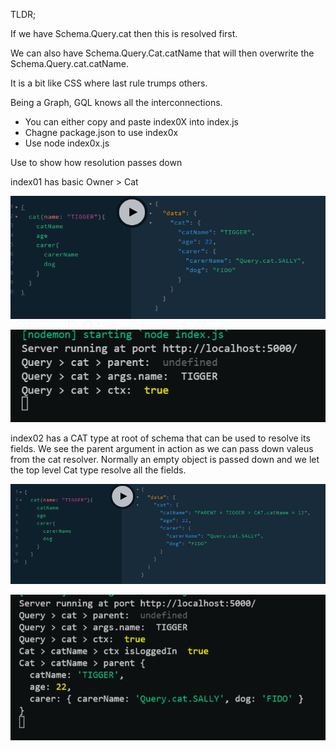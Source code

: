 TLDR;

If we have Schema.Query.cat then this is resolved first.

We can also have Schema.Query.Cat.catName that will then overwrite the Schema.Query.cat.catName.

It is a bit like CSS where last rule trumps others.

Being a Graph, GQL knows all the interconnections.

-  You can either copy and paste index0X into index.js
-  Chagne package.json to use index0x
-  Use node index0x.js

Use to show how resolution passes down

index01 has basic Owner > Cat

![gql](/_images/15-index01.png)

![gql](/_images/15-index01-console.png)

index02 has a CAT type at root of schema that can be used to resolve its fields.
We see the parent argument in action as we can pass down valeus from the cat resolver. Normally an empty object is passed down and we let the top level Cat type resolve all the fields.

![gql](/_images/15-index02.png)

![gql](/_images/15-index02-console.png)
